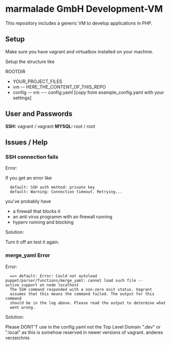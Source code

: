 # marmalade GmbH Development-VM
This repository includes a generic VM to develop applications in PHP.

## Setup

Make sure you have vagrant and virtualbox installed on your machine.

Setup the structure like

ROOTDIR
- YOUR_PROJECT_FILES
- vm
-- HERE_THE_CONTENT_OF_THIS_REPO
- config
-- vm
--- config.yaml [copy from example_config.yaml with your settings] 

## User and Passwords
__SSH:__ vagrant / vagrant
__MYSQL:__ root / root

## Issues / Help

### SSH connection fails

Error:

If you get an error like
``` 
  default: SSH auth method: private key
  default: Warning: Connection timeout. Retrying...
``` 
you've probably have

* a firewall that blocks it
* an anti virus programm with an firewall running
* hyperv running and blocking

Solution:

Turn it off an test it again.

### merge_yaml Error

Error:

``` 
  ==> default: Error: Could not autoload puppet/parser/functions/merge_yaml: cannot load such file -- active_support on node localhost
  The SSH command responded with a non-zero exit status. Vagrant
  assumes that this means the command failed. The output for this command
  should be in the log above. Please read the output to determine what
  went wrong.
```

Solution:

Please DONT'T use in the config.yaml not the Top Level Domain ".dev" or ".local" as this is somehow reserved in newer versions of vagrant.
anderes verzeichnis

